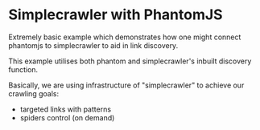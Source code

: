 # Simplecrawler with PhantomJS 

Extremely basic example which demonstrates how one might connect phantomjs to
simplecrawler to aid in link discovery.

This example utilises both phantom and simplecrawler's inbuilt discovery
function.

Basically, we are using infrastructure of "simplecrawler" to achieve our crawling goals:

- targeted links with patterns
- spiders control (on demand)